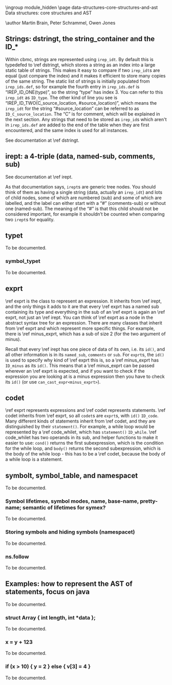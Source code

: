 \ingroup module_hidden 
\page data-structures-core-structures-and-ast Data structures: core structures and AST

\author Martin Brain, Peter Schrammel, Owen Jones

## Strings: dstringt, the string_container and the ID_* ##
Within cbmc, strings are represented using `irep_idt`. By default this is
typedefed to \ref dstringt, which stores a string as an index into a large
static table of strings. This makes it easy to compare if two `irep_idt`s
are equal (just compare the index) and it makes it efficient to store
many copies of the same string. The static list of strings is initially populated
from `irep_ids.def`, so for example the fourth entry in `irep_ids.def` is
“IREP_ID_ONE(type)”, so the string “type” has index 3. You can refer to
this `irep_idt` as `ID_type`. The other kind of line you see is
“IREP_ID_TWO(C_source_location, #source_location)”, which means the
`irep_idt` for the string “#source_location” can be referred to as
`ID_C_source_location`. The “C” is for comment, which will be explained
in the next section. Any strings that need to be stored as `irep_id`s which
aren't in `irep_ids.def` are added to the end of the table when they are
first encountered, and the same index is used for all instances. 

See documentation at \ref dstringt.

## irept: a 4-triple (data, named-sub, comments, sub) ##
See documentation at \ref irept.

As that documentation says, `irept`s are generic tree nodes. You should
think of them as having a single string (data, actually an `irep_idt`) and
lots of child nodes, some of which are numbered (sub) and some of which are
labelled, and the label can either start with a “#” (comments-sub) or without
one (named-sub). The meaning of the “#” is that this child should not be
considered important, for example it shouldn’t be counted when comparing two
`irept`s for equality.

## typet ##

To be documented.

### symbol_typet ###

To be documented.

## exprt ##
\ref exprt is the class to represent an expression. It inherits from \ref irept,
and the only things it adds to it are that every \ref exprt has a named sub
containing its type and everything in the sub of an \ref exprt is again an
\ref exprt, not just an \ref irept. You can think of \ref exprt as a node in the
abstract syntax tree for an expression. There are many classes that
inherit from \ref exprt and which represent more specific things. For
example, there is \ref minus_exprt, which has a sub of size 2 (for the two
argument of minus).

Recall that every \ref irept has one piece of data of its own, i.e. its
`id()`, and all other information is in its `named_sub`, `comments` or
`sub`. For `exprt`s, the `id()` is used to specify why kind of \ref exprt this is,
so a \ref minus_exprt has `ID_minus` as its `id()`. This means that a
\ref minus_exprt can be passed wherever an \ref exprt is expected, and if you
want to check if the expression you are looking at is a minus
expression then you have to check its `id()` (or use
`can_cast_expr<minus_exprt>`).

## codet ##
\ref exprt represents expressions and \ref codet represents statements. \ref codet
inherits from \ref exprt, so all `codet`s are `exprt`s, with `id()` `ID_code`.
Many different kinds of statements inherit from \ref codet, and they are
distinguished by their `statement()`. For example, a while loop would be
represented by a \ref code_whilet, which has `statement()` `ID_while`.
\ref code_whilet has two operands in its sub, and helper functions to make
it easier to use: `cond()` returns the first subexpression, which
is the condition for the while loop, and `body()` returns the second
subexpression, which is the body of the while loop - this has to be
a \ref codet, because the body of a while loop is a statement.

## symbolt, symbol_table, and namespacet ##

To be documented.

### Symbol lifetimes, symbol modes, name, base-name, pretty-name; semantic of lifetimes for symex? ###

To be documented.

### Storing symbols and hiding symbols (namespacet) ###

To be documented.

### ns.follow ##

To be documented.


## Examples: how to represent the AST of statements, focus on java ##

To be documented.

### struct Array { int length, int *data }; ###

To be documented.

### x = y + 123 ###

To be documented.

### if (x > 10) { y = 2 } else { v[3] = 4 } ###

To be documented.
